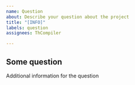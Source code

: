 ```yaml
---
name: Question
about: Describe your question about the project
title: "[INFO]"
labels: question
assignees: ThCompiler

---
```


## Some question
Additional information for the question
